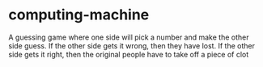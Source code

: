 # computing-machine
A guessing game where one side will pick a number and make the other side guess. If the other side gets it wrong, then they have lost. If the other side gets it right, then the original people have to take off a piece of clot
